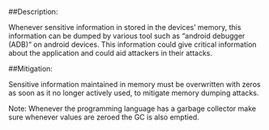##Description:

Whenever sensitive information in stored in the devices’ memory, this information can 
be dumped by various tool such as “android debugger (ADB)“ on android devices. This 
information could give critical information about the application and could aid attackers 
in their attacks.

##Mitigation:

Sensitive information maintained in memory must be overwritten with zeros as soon as it 
no longer actively used, to mitigate memory dumping attacks.

Note: 
Whenever the programming language has a garbage collector make sure whenever values are zeroed the GC is also
emptied.
